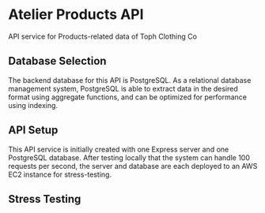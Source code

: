 # Atelier Products API
API service for Products-related data of Toph Clothing Co

## Database Selection

The backend database for this API is PostgreSQL. As a relational database management system, PostgreSQL is able to extract data in the desired format using aggregate functions, and can be optimized for performance using indexing.

## API Setup

This API service is initially created with one Express server and one PostgreSQL database.
After testing locally that the system can handle 100 requests per second, the server and database are each deployed to an AWS EC2 instance for stress-testing.

## Stress Testing
